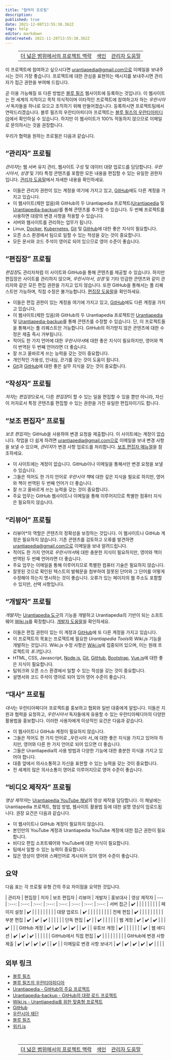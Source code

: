 ```yaml
---
title: "협력자 프로필"
description: 
published: true
date: 2021-12-08T13:55:38.362Z
tags: help
editor: markdown
dateCreated: 2021-11-28T13:55:38.362Z
---
```


<figure class="table chapter-navigator">
  <table>
    <tbody>
      <tr>
        <td><a href="/ko/help/projects">더 넓은 범위에서의 프로젝트 맥락</a></td>
        <td><a href="/ko/help">색인</a></td>
        <td><a href="/ko/help/admin">관리자 도움말</a></td>
      </tr>
    </tbody>
  </table>
</figure>

이 프로젝트에 참여하고 싶으시다면 urantiapedia@gmail.com으로 이메일을 보내주시는 것이 가장 좋습니다. 프로젝트에 대한 관심을 표현하는 메시지를 보내주시면 관리자가 접근 권한을 부여해 드립니다.

곧 이용 가능해질 또 다른 방법은 [블루 필즈](https://blue-fields.netlify.app/) 웹사이트에 등록하는 것입니다. 이 웹사이트는 전 세계의 지적이고 목적 의식적이며 이타적인 프로젝트에 참여하고자 하는 *우란시아서* 독자들을 하나로 모으고 조직하기 위해 만들어졌습니다. 등록하시면 프로젝트팀에서 연락드리겠습니다. 블루 필즈의 우란티아피디아 프로젝트는 [블루 필즈의 우란티아피디아](https://blue-fields.netlify.app/projects/292396532506821125)에서 확인하실 수 있습니다. 하지만 이 웹사이트가 100% 작동하지 않으므로 이메일로 문의하시는 것을 권장합니다.

우리가 협력을 원하는 프로필은 다음과 같습니다.

## “관리자” 프로필

*관리자*는 웹 서버 유지 관리, 웹사이트 구성 및 데이터 대량 업로드를 담당합니다. *우란시아서*, *성경* 및 기타 특정 콘텐츠를 포함한 모든 내용을 편집할 수 있는 유일한 권한자입니다. [관리자 도움말](/ko/help/admin)에서 자세한 내용을 확인하세요.

* 이들은 관리자 권한이 있는 계정을 여기에 가지고 있고, [GitHub](https://github.com/)에도 다른 계정을 가지고 있습니다.
* 이 웹사이트(제한 없음)와 GitHub의 두 Urantiapedia 프로젝트([Urantiapedia](https://github.com/JanHerca/urantiapedia) 및 [Urantiapedia-backup](https://github.com/JanHerca/urantiapedia-backup))를 통해 콘텐츠를 추가할 수 있습니다. 두 번째 프로젝트를 사용하면 대량의 변경 사항을 적용할 수 있습니다.
* 서버와 웹사이트를 관리하는 업무가 됩니다.
* Linux, [Docker](https://www.docker.com/), [Kubernetes](https://en.wikipedia.org/wiki/Kubernetes), [Git](https://git-scm.com/) 및 [GitHub](https://github.com/)에 대한 좋은 지식이 필요합니다.
* 오픈 소스 환경에서 팀으로 일할 수 있는 적성을 갖는 것이 중요합니다.
* 모든 문서와 코드 주석이 영어로 되어 있으므로 영어 수준이 좋습니다.

## “편집장” 프로필

*편집장*도 관리자처럼 이 사이트와 GitHub을 통해 콘텐츠를 제공할 수 있습니다. 하지만 편집장은 사이트를 관리하지 않으며, *우란시아서*, *성경* 및 기타 민감한 콘텐츠와 같이 관리자와 같은 모든 편집 권한을 가지고 있지 않습니다. 또한 GitHub을 통해서는 풀 리퀘스트만 가능하며, 직접 수정은 불가능합니다. [편집장 도움말](/ko/help/github)을 확인하세요.

* 이들은 편집 권한이 있는 계정을 여기에 가지고 있고, [GitHub](https://github.com/)에도 다른 계정을 가지고 있습니다.
* 이 웹사이트(제한 있음)와 GitHub의 두 Urantiapedia 프로젝트인 [Urantiapedia](https://github.com/JanHerca/urantiapedia) 및 [Urantiapedia-backup](https://github.com/JanHerca/urantiapedia-backup)를 통해 콘텐츠를 수정할 수 있습니다. 단, 이 프로젝트들을 통해서는 풀 리퀘스트만 가능합니다. GitHub의 허가받지 않은 콘텐츠에 대한 수정은 제출 즉시 거부됩니다.
* 적어도 한 가지 언어에 대한 *우란시아서*에 대한 좋은 지식이 필요하지만, 영어와 책이 번역된 두 번째 언어라면 더 좋습니다.
* 잘 쓰고 올바르게 쓰는 능력을 갖는 것이 중요합니다.
* 개인적인 가용성, 인내심, 끈기를 갖는 것이 도움이 됩니다.
* [Git](https://git-scm.com/)과 [GitHub](https://github.com/)에 대한 좋은 실무 지식을 갖는 것이 중요합니다.

## “작성자” 프로필

*저자*는 *편집장*으로서, 다른 *편집장*이 할 수 있는 일을 편집할 수 있을 뿐만 아니라, 자신이 저자로서 특정 콘텐츠를 편집할 수 있는 권한을 가진 유일한 편집자이기도 합니다.

## “보조 편집자” 프로필

*보조 편집자*는 GitHub을 사용하여 변경 요청을 제출합니다. 이 사이트에는 계정이 없습니다. 작업을 더 쉽게 하려면 urantiapedia@gmail.com으로 이메일을 보내 변경 사항을 보낼 수 있으며, *관리자*가 변경 사항 업로드를 처리합니다. [보조 편집자 매뉴얼](/ko/help/github_assistant)을 참조하세요.

* 이 사이트에는 계정이 없습니다. GitHub이나 이메일을 통해서만 변경 요청을 보낼 수 있습니다.
* 그들은 적어도 한 가지 언어로 *우란시아 책*에 대한 깊은 지식을 필요로 하지만, 영어와 책이 번역된 두 번째 언어가 더 좋습니다.
* 잘 쓰고 올바르게 쓰는 능력을 갖는 것이 중요합니다.
* 주요 업무는 GitHub 웹사이트나 이메일을 통해 이루어지므로 특별한 컴퓨터 지식은 필요하지 않습니다.

## “리뷰어” 프로필

* 리뷰어*의 역할은 콘텐츠의 정확성을 보장하는 것입니다. 이 웹사이트나 GitHub 계정은 필요하지 않습니다. 기존 콘텐츠를 검토하고 오류를 발견하면 urantiapedia@gmail.com으로 이메일을 보내 알려드립니다.
* 적어도 한 가지 언어로 *우란시아서*에 대한 충분한 지식이 필요하지만, 영어와 책이 번역된 두 번째 언어라면 더 좋습니다.
* 주요 업무는 이메일을 통해 이루어지므로 특별한 컴퓨터 기술은 필요하지 않습니다.
* 잘못된 것으로 확인된 텍스트의 발췌문을 첨부하여 잘못된 단어와 그 단어를 어떻게 수정해야 하는지 명시하는 것이 좋습니다. 오류가 있는 페이지의 웹 주소도 포함할 수 있지만, 선택 사항입니다.

## “개발자” 프로필

*개발자*는 [Urantiapedia 도구](https://github.com/JanHerca/urantiapedia/tree/master/app)의 기능을 개발하고 Urantiapedia의 기반이 되는 소프트웨어 [Wiki.js](https://js.wiki/)를 확장합니다. [개발자 도움말](/ko/help/devs)을 확인하세요.

* 이들은 편집 권한이 있는 이 계정과 [GitHub](https://github.com/)에 또 다른 계정을 가지고 있습니다.
* 이 프로젝트의 목표는 프로젝트에 필요한 *Urantiapedia Tools*와 *Wiki.js* 기능을 개발하는 것입니다. Wiki.js 수정 사항은 [Wiki.js](https://github.com/JanHerca/wiki)에 집중되어 있으며, 이는 원래 프로젝트의 *포크*입니다.
* HTML, CSS, Javascript, [Node.js](https://nodejs.org/), [Git](https://git-scm.com/), [GitHub](https://github.com/), [Bootstrap](https://getbootstrap.com/), [Vue.js](https://vuejs.org/)에 대한 좋은 지식이 필요합니다.
* 팀워크와 오픈 소스 환경에서 일할 수 있는 적성을 갖는 것이 중요합니다.
* 설명서와 코드 주석이 영어로 되어 있어 영어 수준이 좋습니다.

## “대사” 프로필

*대사*는 우란티아페디아 프로젝트를 홍보하고 협회와 일반 대중에게 알립니다. 이들은 지원과 협력을 요청하고, _우란시아서_ 독자들에게 유용할 수 있는 우란티아페디아의 다양한 활용법을 홍보합니다. 이러한 사용자에게 이상적인 요건은 다음과 같습니다.

* 이 웹사이트나 GitHub 계정이 필요하지 않습니다.
* 그들은 적어도 한 가지 언어로 _우란시아 서_에 대한 좋은 지식을 가지고 있어야 하지만, 영어와 다른 한 가지 언어로 되어 있으면 더 좋습니다.
* 그들은 Urantiapedia의 사용 방법과 다양한 기능에 대한 충분한 지식을 가지고 있어야 합니다.
* 대중 앞에서 의사소통하고 자신을 표현할 수 있는 능력을 갖는 것이 중요합니다.
* 전 세계의 많은 의사소통이 영어로 이루어지므로 영어 수준이 좋습니다.

## “비디오 제작자” 프로필

*영상 제작자*는 [Urantiapedia YouTube 채널](https://bit.ly/3zOuxvB)의 영상 제작을 담당합니다. 이 채널에는 Urantiapedia 프로젝트, 협업 방법, 웹사이트 활용법 등에 대한 설명 영상이 업로드됩니다. 권장 요건은 다음과 같습니다.

* 이 웹사이트나 GitHub 계정이 필요하지 않습니다.
* 본인만의 YouTube 계정과 Urantiapedia YouTube 계정에 대한 접근 권한이 필요합니다.
* 비디오 편집 소프트웨어와 YouTube에 대한 지식이 필요합니다.
* 팀에서 일할 수 있는 능력이 중요합니다.
* 많은 영상이 영어와 스페인어로 게시되어 있어 영어 수준이 좋습니다.

## 요약

다음 표는 각 프로필 유형 간의 주요 차이점을 요약한 것입니다.

<div class="urantiapedia-table-wrapper">

| 관리자 | 편집장 | 저자 | 보조 편집자 | 리뷰어 | 개발자 | 홍보대사 | 영상 제작자 |
--- | :---: | :---: | :---: | :---: | :---: | :---: | :---: | :---: |
서버 접근 | :heavy_check_mark: | | | | | | | | |
페이지 설정 | :heavy_check_mark: | | | | | | | | |
대량 업로드 | :heavy_check_mark: | | | | | | | | |
전체 편집 | :heavy_check_mark: | | | | | | | | |
부분 편집 | :heavy_check_mark: | :heavy_check_mark: | :heavy_check_mark: | | | | | |
단독 편집 | :heavy_check_mark: | | :heavy_check_mark: | | | | | |
웹 계정 | :heavy_check_mark: | :heavy_check_mark: | :heavy_check_mark: | | | :heavy_check_mark: | | |
GitHub 계정 | :heavy_check_mark: | :heavy_check_mark: | :heavy_check_mark: | :heavy_check_mark: | | :heavy_check_mark: | |
유튜브 계정 | :heavy_check_mark: | | | | | | | :heavy_check_mark: |
웹 에디션 | :heavy_check_mark: | :heavy_check_mark: | :heavy_check_mark: | | | | | |
GitHub에서 직접 편집 | :heavy_check_mark: | | | | | | | | |
GitHub에 변경 사항 제출 | :heavy_check_mark: | :heavy_check_mark: | :heavy_check_mark: | :heavy_check_mark: | | :heavy_check_mark: | |
이메일로 변경 사항 보내기 | :heavy_check_mark: | :heavy_check_mark: | :heavy_check_mark: | :heavy_check_mark: | :heavy_check_mark: | | | |

## 외부 링크

- [블루 필즈](https://blue-fields.netlify.app/)
- [블루 필즈의 우란티아피디아](https://blue-fields.netlify.app/projects/292396532506821125)
- [Urantiapedia - GitHub의 주요 프로젝트](https://github.com/JanHerca/urantiapedia)
- [Urantiapedia-backup - GitHub의 대량 로드 프로젝트](https://github.com/JanHerca/urantiapedia-backup)
- [Wiki.js - Urantiapedia를 위한 맞춤형 프로젝트](https://github.com/JanHerca/wiki)
- [GitHub](https://github.com/)
- [우란시아 재단](https://www.urantia.org/)
- [블루 필즈](https://blue-fields.netlify.app/)
- [위키.js](https://js.wiki/)

<br>

<figure class="table chapter-navigator">
  <table>
    <tbody>
      <tr>
        <td><a href="/ko/help/projects">더 넓은 범위에서의 프로젝트 맥락</a></td>
        <td><a href="/ko/help">색인</a></td>
        <td><a href="/ko/help/admin">관리자 도움말</a></td>
      </tr>
    </tbody>
  </table>
</figure>